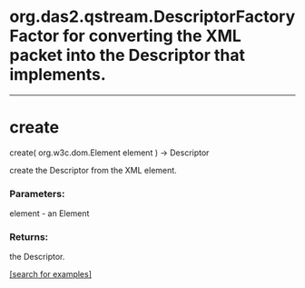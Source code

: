 # org.das2.qstream.DescriptorFactoryFactor for converting the XML packet into the Descriptor that implements.
***
<a name="create"></a>
# create
create( org.w3c.dom.Element element ) &rarr; Descriptor

create the Descriptor from the XML element.

### Parameters:
element - an Element

### Returns:
the Descriptor.

<a href="https://github.com/autoplot/dev/search?q=create&unscoped_q=create">[search for examples]</a>

